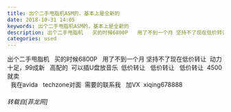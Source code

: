 ```yaml
---
title: 出个二手甩脂机ASM的，基本上是全新的
date: 2018-10-31 14:05
keywords: 出个二手甩脂机ASM的，基本上是全新的
description: 出个二手甩脂机   买的时候6800P   用了不到一个月 坚持不了现在低价转让  动力十足，99成新   高配的  可以插U盘放音乐  低价转让   低价转让   低价转让  4500就卖  我在avida   techzone对面  需要的联系我   加VX  xiqing678888
categories: used
---
```

<td class="t_f" id="postmessage_2196342">

出个二手甩脂机   买的时候6800P   用了不到一个月 坚持不了现在低价转让  动力十足，99成新   高配的  可以插U盘放音乐  低价转让   低价转让   低价转让  4500就卖<br/>
  我在avida   techzone对面  需要的联系我   加VX  xiqing678888</td>
###### 转载自[菲龙网]